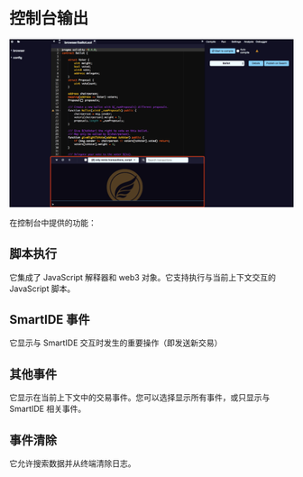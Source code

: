 # 控制台输出

![](pic3.png)

在控制台中提供的功能：

## 脚本执行

它集成了 JavaScript 解释器和 web3 对象。它支持执行与当前上下文交互的 JavaScript 脚本。

## SmartIDE 事件

它显示与 SmartIDE 交互时发生的重要操作（即发送新交易）

## 其他事件

它显示在当前上下文中的交易事件。您可以选择显示所有事件，或只显示与 SmartIDE 相关事件。

## 事件清除

它允许搜索数据并从终端清除日志。